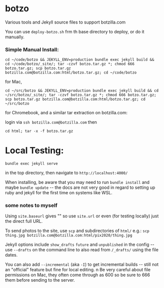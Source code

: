 # botzo
Various tools and Jekyll source files to support botzilla.com

You can use `deploy-botzo.sh` frm th base directory to deploy, or do it manually.

### Simple Manual Install:

```
cd ~/code/botzo && JEKYLL_ENV=production bundle exec jekyll build && cd ~/code/botzo/_site/; tar -czvf botzo.tar.gz *; chmod 666 botzo.tar.gz; scp botzo.tar.gz botzilla.com@botzilla.com:html/botzo.tar.gz; cd ~/code/botzo
```

for Mac,


```
cd ~/src/botzo && JEKYLL_ENV=production bundle exec jekyll build && cd ~/src/botzo/_site/; tar -czvf botzo.tar.gz *; chmod 666 botzo.tar.gz; scp botzo.tar.gz botzilla.com@botzilla.com:html/botzo.tar.gz; cd ~/src/botzo
```

for Chromebook, and a similar tar extraction on botzilla.com:

login via `ssh botzilla.com@botzilla.com` then

```
cd html; tar -x -f botzo.tar.gz
```

# Local Testing:

```
bundle exec jekyll serve
```

in the top directory, then navigate to `http://localhost:4000/`

When installing, be aware that you may need to run `bundle install` and maybe `bundle update` -- the docs are not very good in regard to setting up ruby and jekyll for the first time on systems like WSL.

### some notes to myself

Using `site.baseurl` gives "" so use `site.url` or even (for testing locally) just the direct full URL.

To send photos to the site, use `scp` and subdirectories of `html/` e.g.:   `scp thing.jpg botzilla.com@botzilla.com:html/pix2020/thing.jpg`

Jekyll options include `show_drafts` `future` and `unpublished` in the config -- use `--drafts` on the command line to also read from `/_drafts/` using the file dates.

You can also add `--incremental` (aka `-I`) to get incremental builds -- still not an "official" feature but fine for local editing.
n
Be very careful about file permissions on Mac, they often come through as 600 so be sure to 666 them before sending to the server.
